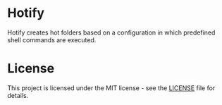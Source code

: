 # Hotify
Hotify creates hot folders based on a configuration in which predefined shell commands are executed.

# License

This project is licensed under the MIT license - see the [LICENSE](LICENSE) file for details.
